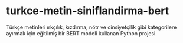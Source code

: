# turkce-metin-siniflandirma-bert
 Türkçe metinleri ırkçılık, kızdırma, nötr ve cinsiyetçilik gibi kategorilere ayırmak için eğitilmiş bir BERT modeli kullanan Python projesi.
